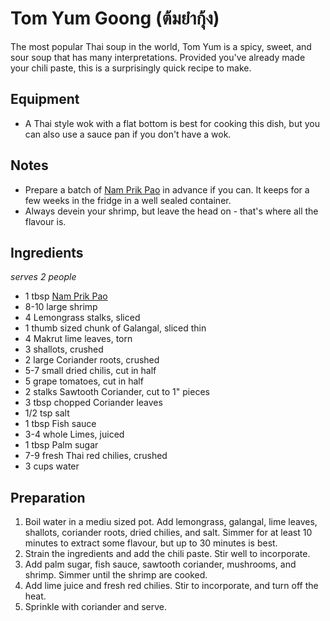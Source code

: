 # Tom Yum Goong (ต้มยำกุ้ง)

The most popular Thai soup in the world, Tom Yum is a spicy, sweet, and sour soup that has many interpretations. Provided you've already made your chili paste, this is a surprisingly quick recipe to make.

## Equipment

- A Thai style wok with a flat bottom is best for cooking this dish, but you can also use a sauce pan if you don't have a wok.

## Notes

- Prepare a batch of [Nam Prik Pao](https://github.com/MarcLapierre/recipes/blob/main/Thai/nam-prik-pao.md) in advance if you can. It keeps for a few weeks in the fridge in a well sealed container.
- Always devein your shrimp, but leave the head on - that's where all the flavour is. 

## Ingredients
_serves 2 people_

- 1 tbsp [Nam Prik Pao](https://github.com/MarcLapierre/recipes/blob/main/Thai/nam-prik-pao.md)
- 8-10 large shrimp
- 4 Lemongrass stalks, sliced
- 1 thumb sized chunk of Galangal, sliced thin
- 4 Makrut lime leaves, torn
- 3 shallots, crushed
- 2 large Coriander roots, crushed
- 5-7 small dried chilis, cut in half
- 5 grape tomatoes, cut in half
- 2 stalks Sawtooth Coriander, cut to 1" pieces
- 3 tbsp chopped Coriander leaves
- 1/2 tsp salt
- 1 tbsp Fish sauce
- 3-4 whole Limes, juiced
- 1 tbsp Palm sugar
- 7-9 fresh Thai red chilies, crushed
- 3 cups water

## Preparation

1. Boil water in a mediu sized pot. Add lemongrass, galangal, lime leaves, shallots, coriander roots, dried chilies, and salt. Simmer for at least 10 minutes to extract some flavour, but up to 30 minutes is best.
2. Strain the ingredients and add the chili paste. Stir well to incorporate.
3. Add palm sugar, fish sauce, sawtooth coriander, mushrooms, and shrimp. Simmer until the shrimp are cooked.
4. Add lime juice and fresh red chilies. Stir to incorporate, and turn off the heat. 
5. Sprinkle with coriander and serve.
